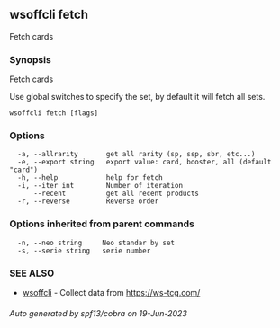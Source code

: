 ## wsoffcli fetch

Fetch cards

### Synopsis

Fetch cards

Use global switches to specify the set, by default it will fetch all sets.

```
wsoffcli fetch [flags]
```

### Options

```
  -a, --allrarity       get all rarity (sp, ssp, sbr, etc...)
  -e, --export string   export value: card, booster, all (default "card")
  -h, --help            help for fetch
  -i, --iter int        Number of iteration
      --recent          get all recent products
  -r, --reverse         Reverse order
```

### Options inherited from parent commands

```
  -n, --neo string     Neo standar by set
  -s, --serie string   serie number
```

### SEE ALSO

* [wsoffcli](../README.md)	 - Collect data from https://ws-tcg.com/

###### Auto generated by spf13/cobra on 19-Jun-2023
